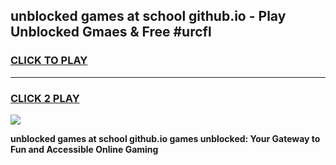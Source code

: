 
## unblocked games at school github.io - Play Unblocked Gmaes & Free #urcfl
<h3>
<a href="https://premium.freeplayer.one?title=unblocked_games_at_school_github.io&ref=03M">CLICK TO PLAY</a></h3>
<hr>

<h3>
<a href="https://premium.freeplayer.one?title=unblocked_games_at_school_github.io&ref=03M">CLICK 2 PLAY</a>
  
</h3>

<a href="https://premium.freeplayer.one?title=unblocked_games_at_school_github.io&ref=03M"><img src="https://clearcache.store/games.png"></a>


**unblocked games at school github.io games unblocked: Your Gateway to Fun and Accessible Online Gaming**
